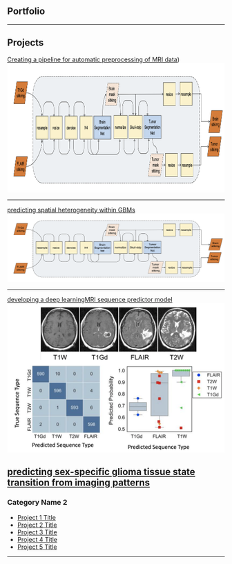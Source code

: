 ## Portfolio

---

## Projects 

[Creating a pipeline for automatic preprocessing of MRI data]([http://example.com/))
<img src="images/pipeline.jpg?raw=true" width="900" height="300"/>

---
[predicting spatial heterogeneity within GBMs]([https://github.com/SARARANJBAR/SpatialHeterogeneityPredictor])
<img src="images/pipeline.jpg?raw=true"/>

---
[developing a deep learningMRI sequence predictor model]([https://github.com/SARARANJBAR/PNTGliomaSegmentationProjec])
<img src="images/seqpred.png?raw=true"/>

[predicting sex-specific glioma tissue state transition from imaging patterns]([https://github.com/SARARANJBAR/PNTGliomaBiopsyMachineLearningProject])
---

### Category Name 2

- [Project 1 Title](http://example.com/)
- [Project 2 Title](http://example.com/)
- [Project 3 Title](http://example.com/)
- [Project 4 Title](http://example.com/)
- [Project 5 Title](http://example.com/)

---



